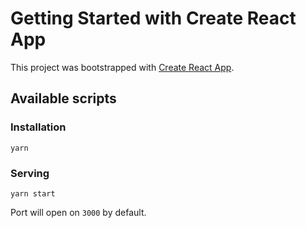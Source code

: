 # Getting Started with Create React App

This project was bootstrapped with [Create React App](https://github.com/facebook/create-react-app).

## Available scripts

### Installation

```
yarn
```

### Serving

```
yarn start
```

Port will open on `3000` by default.
